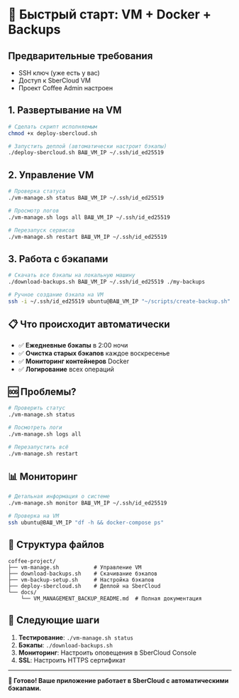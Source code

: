 # 🚀 Быстрый старт: VM + Docker + Backups

## Предварительные требования

- SSH ключ (уже есть у вас)
- Доступ к SberCloud VM
- Проект Coffee Admin настроен

## 1. Развертывание на VM

```bash
# Сделать скрипт исполняемым
chmod +x deploy-sbercloud.sh

# Запустить деплой (автоматически настроит бэкапы)
./deploy-sbercloud.sh ВАШ_VM_IP ~/.ssh/id_ed25519
```

## 2. Управление VM

```bash
# Проверка статуса
./vm-manage.sh status ВАШ_VM_IP ~/.ssh/id_ed25519

# Просмотр логов
./vm-manage.sh logs all ВАШ_VM_IP ~/.ssh/id_ed25519

# Перезапуск сервисов
./vm-manage.sh restart ВАШ_VM_IP ~/.ssh/id_ed25519
```

## 3. Работа с бэкапами

```bash
# Скачать все бэкапы на локальную машину
./download-backups.sh ВАШ_VM_IP ~/.ssh/id_ed25519 ./my-backups

# Ручное создание бэкапа на VM
ssh -i ~/.ssh/id_ed25519 ubuntu@ВАШ_VM_IP "~/scripts/create-backup.sh"
```

## 📋 Что происходит автоматически

- ✅ **Ежедневные бэкапы** в 2:00 ночи
- ✅ **Очистка старых бэкапов** каждое воскресенье
- ✅ **Мониторинг контейнеров** Docker
- ✅ **Логирование** всех операций

## 🆘 Проблемы?

```bash
# Проверить статус
./vm-manage.sh status

# Посмотреть логи
./vm-manage.sh logs all

# Перезапустить всё
./vm-manage.sh restart
```

## 📊 Мониторинг

```bash
# Детальная информация о системе
./vm-manage.sh monitor ВАШ_VM_IP ~/.ssh/id_ed25519

# Проверка на VM
ssh ubuntu@ВАШ_VM_IP "df -h && docker-compose ps"
```

## 💾 Структура файлов

```
coffee-project/
├── vm-manage.sh           # Управление VM
├── download-backups.sh    # Скачивание бэкапов
├── vm-backup-setup.sh     # Настройка бэкапов
├── deploy-sbercloud.sh    # Деплой на SberCloud
└── docs/
    └── VM_MANAGEMENT_BACKUP_README.md  # Полная документация
```

## 🎯 Следующие шаги

1. **Тестирование**: `./vm-manage.sh status`
2. **Бэкапы**: `./download-backups.sh`
3. **Мониторинг**: Настроить оповещения в SberCloud Console
4. **SSL**: Настроить HTTPS сертификат

---

**🎉 Готово! Ваше приложение работает в SberCloud с автоматическими бэкапами.**
